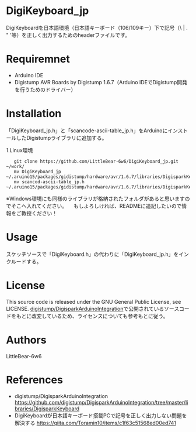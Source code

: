 # DigiKeyboard_jp
DigiKeyboardを日本語環境（日本語キーボード（106/109キー）下で記号（\ | . "  '等）を正しく出力するためのheaderファイルです。

# Requiremnet
 - Arduino IDE
 - Digistump AVR Boards by Digistump 1.6.7（Arduino IDEでDigistump開発を行うためのドライバー）

# Installation
 「DigiKeyboard_jp.h」と「scancode-ascii-table_jp.h」をArduinoにインストールしたDigistumpライブラリに追加する。

 1.Linux環境

```
   git clone https://github.com/LittleBear-6w6/DigiKeyboard_jp.git ~/work/
   mv DigiKeyboard_jp ~/.aruino15/packages/gidistump/hardware/avr/1.6.7/libraries/DigisparkKeyboard/
   mv scancod-ascii-table_jp.h ~/.aruino15/packages/gidistump/hardware/avr/1.6.7/libraries/DigisparkKeyboard/
```

 ※Windows環境にも同様のライブラリが格納されたフォルダがあると思いますのでそこへ入れてください。
 　もしよろしければ、READMEに追記したいので情報をご教授ください！

# Usage
 スケッチソースで「DigiKeyboard.h」の代わりに「DigiKeyboard_jp.h」をインクルードする。

# License
  This source code is released under the GNU General Public License, see LICENSE.
  [digistump/DigisparkArduinoIntegration](https://github.com/digistump/DigisparkArduinoIntegration/tree/master/libraries/DigisparkKeyboard)で公開されているソースコードをもとに改変しているため、ライセンスについても参考もとに従う。

# Authors
 LittleBear-6w6

# References
 - digistump/DigisparkArduinoIntegration https://github.com/digistump/DigisparkArduinoIntegration/tree/master/libraries/DigisparkKeyboard
 - DigiKeyboardが日本語キーボード搭載PCで記号を正しく出力しない問題を解決する https://qiita.com/Toramin10/items/c1f63c51568ed00ed741
